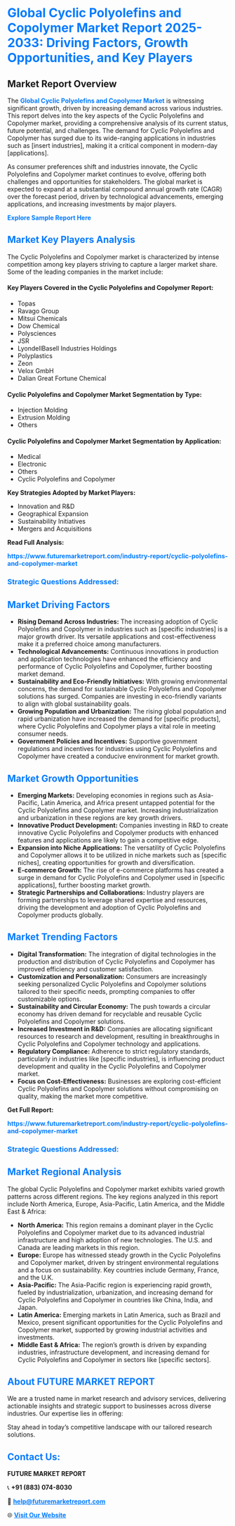 <h1 style="color: #007BFF;">Global Cyclic Polyolefins and Copolymer Market Report 2025-2033: Driving Factors, Growth Opportunities, and Key Players</h1>

<section id="overview">
<h2>Market Report Overview</h2>
<p>The <a href="https://www.futuremarketreport.com/industry-report/cyclic-polyolefins-and-copolymer-market" style="color: #007BFF; text-decoration: none;"><strong>Global Cyclic Polyolefins and Copolymer Market</strong></a> is witnessing significant growth, driven by increasing demand across various industries. This report delves into the key aspects of the Cyclic Polyolefins and Copolymer market, providing a comprehensive analysis of its current status, future potential, and challenges. The demand for Cyclic Polyolefins and Copolymer has surged due to its wide-ranging applications in industries such as [insert industries], making it a critical component in modern-day [applications].</p>
<p>As consumer preferences shift and industries innovate, the Cyclic Polyolefins and Copolymer market continues to evolve, offering both challenges and opportunities for stakeholders. The global market is expected to expand at a substantial compound annual growth rate (CAGR) over the forecast period, driven by technological advancements, emerging applications, and increasing investments by major players.</p>
</section>

<section id="overview">
<p><a href="https://www.futuremarketreport.com/request-sample/reportId=111682" style="color: #007BFF; text-decoration: none;"><strong>Explore Sample Report Here</strong></a></p>
</section>

<section id="key-players">
<h2 style="color: #007BFF;">Market Key Players Analysis</h2>
<p>The Cyclic Polyolefins and Copolymer market is characterized by intense competition among key players striving to capture a larger market share. Some of the leading companies in the market include:</p>
<h4>Key Players Covered in the Cyclic Polyolefins and Copolymer Report:</h4>
<ul><li>Topas</li><li>Ravago Group</li><li>Mitsui Chemicals</li><li>Dow Chemical</li><li>Polysciences</li><li>JSR</li><li>LyondellBasell Industries Holdings</li><li>Polyplastics</li><li>Zeon</li><li>Velox GmbH</li><li>Dalian Great Fortune Chemical</li></ul>
<h4>Cyclic Polyolefins and Copolymer Market Segmentation by Type:</h4>
<ul><li>Injection Molding</li><li>Extrusion Molding</li><li>Others</li></ul>

<h4>Cyclic Polyolefins and Copolymer Market Segmentation by Application:</h4>
<ul><li>Medical</li><li>Electronic</li><li>Others</li><li>Cyclic Polyolefins and Copolymer</li></ul>
<p><strong>Key Strategies Adopted by Market Players:</strong></p>
<ul>
<li>Innovation and R&D</li>
<li>Geographical Expansion</li>
<li>Sustainability Initiatives</li>
<li>Mergers and Acquisitions</li>
</ul>
</section>

<section>
<p><strong>Read Full Analysis: </strong></p><a href="https://www.futuremarketreport.com/industry-report/cyclic-polyolefins-and-copolymer-market" style="color: #007BFF; text-decoration: none;"><strong>https://www.futuremarketreport.com/industry-report/cyclic-polyolefins-and-copolymer-market</strong></a>
<h3 style="color: #007BFF;">Strategic Questions Addressed:</h3>
</section>

<section id="driving-factors">
<h2 style="color: #007BFF;">Market Driving Factors</h2>
<ul>
<li><strong>Rising Demand Across Industries:</strong> The increasing adoption of Cyclic Polyolefins and Copolymer in industries such as [specific industries] is a major growth driver. Its versatile applications and cost-effectiveness make it a preferred choice among manufacturers.</li>
<li><strong>Technological Advancements:</strong> Continuous innovations in production and application technologies have enhanced the efficiency and performance of Cyclic Polyolefins and Copolymer, further boosting market demand.</li>
<li><strong>Sustainability and Eco-Friendly Initiatives:</strong> With growing environmental concerns, the demand for sustainable Cyclic Polyolefins and Copolymer solutions has surged. Companies are investing in eco-friendly variants to align with global sustainability goals.</li>
<li><strong>Growing Population and Urbanization:</strong> The rising global population and rapid urbanization have increased the demand for [specific products], where Cyclic Polyolefins and Copolymer plays a vital role in meeting consumer needs.</li>
<li><strong>Government Policies and Incentives:</strong> Supportive government regulations and incentives for industries using Cyclic Polyolefins and Copolymer have created a conducive environment for market growth.</li>
</ul>
</section>

<section id="growth-opportunities">
<h2 style="color: #007BFF;">Market Growth Opportunities</h2>
<ul>
<li><strong>Emerging Markets:</strong> Developing economies in regions such as Asia-Pacific, Latin America, and Africa present untapped potential for the Cyclic Polyolefins and Copolymer market. Increasing industrialization and urbanization in these regions are key growth drivers.</li>
<li><strong>Innovative Product Development:</strong> Companies investing in R&D to create innovative Cyclic Polyolefins and Copolymer products with enhanced features and applications are likely to gain a competitive edge.</li>
<li><strong>Expansion into Niche Applications:</strong> The versatility of Cyclic Polyolefins and Copolymer allows it to be utilized in niche markets such as [specific niches], creating opportunities for growth and diversification.</li>
<li><strong>E-commerce Growth:</strong> The rise of e-commerce platforms has created a surge in demand for Cyclic Polyolefins and Copolymer used in [specific applications], further boosting market growth.</li>
<li><strong>Strategic Partnerships and Collaborations:</strong> Industry players are forming partnerships to leverage shared expertise and resources, driving the development and adoption of Cyclic Polyolefins and Copolymer products globally.</li>
</ul>
</section>

<section id="trending-factors">
<h2 style="color: #007BFF;">Market Trending Factors</h2>
<ul>
<li><strong>Digital Transformation:</strong> The integration of digital technologies in the production and distribution of Cyclic Polyolefins and Copolymer has improved efficiency and customer satisfaction.</li>
<li><strong>Customization and Personalization:</strong> Consumers are increasingly seeking personalized Cyclic Polyolefins and Copolymer solutions tailored to their specific needs, prompting companies to offer customizable options.</li>
<li><strong>Sustainability and Circular Economy:</strong> The push towards a circular economy has driven demand for recyclable and reusable Cyclic Polyolefins and Copolymer solutions.</li>
<li><strong>Increased Investment in R&D:</strong> Companies are allocating significant resources to research and development, resulting in breakthroughs in Cyclic Polyolefins and Copolymer technology and applications.</li>
<li><strong>Regulatory Compliance:</strong> Adherence to strict regulatory standards, particularly in industries like [specific industries], is influencing product development and quality in the Cyclic Polyolefins and Copolymer market.</li>
<li><strong>Focus on Cost-Effectiveness:</strong> Businesses are exploring cost-efficient Cyclic Polyolefins and Copolymer solutions without compromising on quality, making the market more competitive.</li>
</ul>
</section>

<section>
<p><strong>Get Full Report: </strong></p><a href="https://www.futuremarketreport.com/industry-report/cyclic-polyolefins-and-copolymer-market" style="color: #007BFF; text-decoration: none;"><strong>https://www.futuremarketreport.com/industry-report/cyclic-polyolefins-and-copolymer-market</strong></a>
<h3 style="color: #007BFF;">Strategic Questions Addressed:</h3>
</section>


<section id="regional-analysis">
<h2 style="color: #007BFF;">Market Regional Analysis</h2>
<p>The global Cyclic Polyolefins and Copolymer market exhibits varied growth patterns across different regions. The key regions analyzed in this report include North America, Europe, Asia-Pacific, Latin America, and the Middle East & Africa:</p>
<ul>
<li><strong>North America:</strong> This region remains a dominant player in the Cyclic Polyolefins and Copolymer market due to its advanced industrial infrastructure and high adoption of new technologies. The U.S. and Canada are leading markets in this region.</li>
<li><strong>Europe:</strong> Europe has witnessed steady growth in the Cyclic Polyolefins and Copolymer market, driven by stringent environmental regulations and a focus on sustainability. Key countries include Germany, France, and the U.K.</li>
<li><strong>Asia-Pacific:</strong> The Asia-Pacific region is experiencing rapid growth, fueled by industrialization, urbanization, and increasing demand for Cyclic Polyolefins and Copolymer in countries like China, India, and Japan.</li>
<li><strong>Latin America:</strong> Emerging markets in Latin America, such as Brazil and Mexico, present significant opportunities for the Cyclic Polyolefins and Copolymer market, supported by growing industrial activities and investments.</li>
<li><strong>Middle East & Africa:</strong> The region’s growth is driven by expanding industries, infrastructure development, and increasing demand for Cyclic Polyolefins and Copolymer in sectors like [specific sectors].</li>
</ul>
</section>

<footer>
<h2 style="color: #007BFF;">About FUTURE MARKET REPORT</h2>
<p>We are a trusted name in market research and advisory services, delivering actionable insights and strategic support to businesses across diverse industries. Our expertise lies in offering:</p>

<p>Stay ahead in today’s competitive landscape with our tailored research solutions.</p>

<h2 style="color: #007BFF;">Contact Us:</h2>
<p><strong>FUTURE MARKET REPORT</strong></p>
<p>📞 <strong>+91 (883) 074-8030</strong></p>
<p>📧 <strong><a href="mailto:help@futuremarketreport.com" style="color: #007BFF;">help@futuremarketreport.com</a></strong></p>
<p>🌐 <strong><a href="https://www.futuremarketreport.com/" style="color: #007BFF;">Visit Our Website</a></strong></p>
</footer>